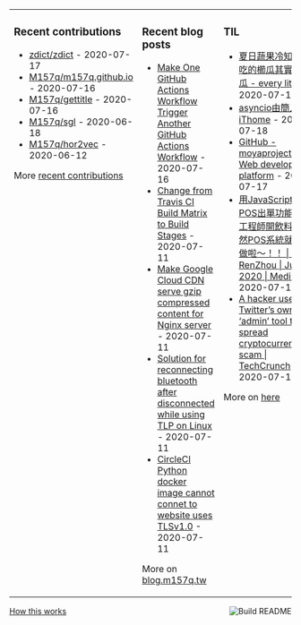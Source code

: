 <table><tr><td valign="top">

### Recent contributions
<!-- recent_contributions starts -->
* [zdict/zdict](https://github.com/zdict/zdict) - 2020-07-17
* [M157q/m157q.github.io](https://github.com/M157q/m157q.github.io) - 2020-07-16
* [M157q/gettitle](https://github.com/M157q/gettitle) - 2020-07-16
* [M157q/sgl](https://github.com/M157q/sgl) - 2020-06-18
* [M157q/hor2vec](https://github.com/M157q/hor2vec) - 2020-06-12
<!-- recent_contributions ends -->
More [recent contributions](https://github.com/M157q/M157q/blob/main/recent_contributions.md)
</td><td valign="top">

### Recent blog posts
<!-- blog starts -->
* [Make One GitHub Actions Workflow Trigger Another GitHub Actions Workflow](https://blog.m157q.tw/posts/2020/07/16/make-one-github-actions-workflow-trigger-another-github-actions-workflow/) - 2020-07-16
* [Change from Travis CI Build Matrix to Build Stages](https://blog.m157q.tw/posts/2020/07/11/change-from-travis-ci-build-matrix-to-build-stages/) - 2020-07-11
* [Make Google Cloud CDN serve gzip compressed content for Nginx server](https://blog.m157q.tw/posts/2020/07/11/make-google-cloud-cdn-serve-gzip-compressed-content-for-nginx-server/) - 2020-07-11
* [Solution for reconnecting bluetooth after disconnected while using TLP on Linux](https://blog.m157q.tw/posts/2020/07/11/solution-for-reconnecting-bluetooth-after-disconnected-while-using-tlp-on-linux/) - 2020-07-11
* [CircleCI Python docker image cannot connet to website uses TLSv1.0](https://blog.m157q.tw/posts/2020/07/11/circleci-python-docker-image-cannot-connet-to-website-uses-tlsv1-0/) - 2020-07-11
<!-- blog ends -->
More on [blog.m157q.tw](https://blog.m157q.tw/)
</td><td valign="top">

### TIL
<!-- tils starts -->
* [夏日蔬果冷知識：你吃的櫛瓜其實不是櫛瓜 - every little d](https://github.com/M157q/m157q.github.io/issues/1159) - 2020-07-19
* [asyncio由簡入繁 | iThome](https://github.com/M157q/m157q.github.io/issues/1158) - 2020-07-18
* [GitHub - moyaproject/moya: Web development platform](https://github.com/M157q/m157q.github.io/issues/1156) - 2020-07-17
* [用JavaScript自己做POS出單功能. 全端工程師開飲料店，當然POS系統就要自己做啦～！！ | by RenZhou | Jul, 2020 | Medium](https://github.com/M157q/m157q.github.io/issues/1154) - 2020-07-17
* [A hacker used Twitter’s own ‘admin’ tool to spread cryptocurrency scam | TechCrunch](https://github.com/M157q/m157q.github.io/issues/1153) - 2020-07-16
<!-- tils ends -->
More on [here](https://github.com/M157q/m157q.github.io/issues?q=is%3Aissue+is%3Aopen+sort%3Aupdated-desc)
</td></tr></table>

<a href="https://github.com/M157q/M157q/actions"><img src="https://github.com/M157q/M157q/workflows/Build%20README/badge.svg" align="right" alt="Build README"></a> <a href="https://simonwillison.net/2020/Jul/10/self-updating-profile-readme/">How this works</a>
